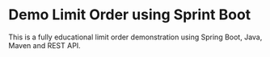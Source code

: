 # Demo Limit Order using Sprint Boot
This is a fully educational limit order demonstration using Spring Boot, Java, Maven and
 REST API.
 
 